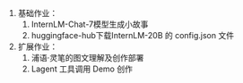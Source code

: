 1. 基础作业：
   1. InternLM-Chat-7模型生成小故事
   2. huggingface-hub下载InternLM-20B 的 config.json 文件
2. 扩展作业：
   1. 浦语·灵笔的图文理解及创作部署
   2. Lagent 工具调用 Demo 创作